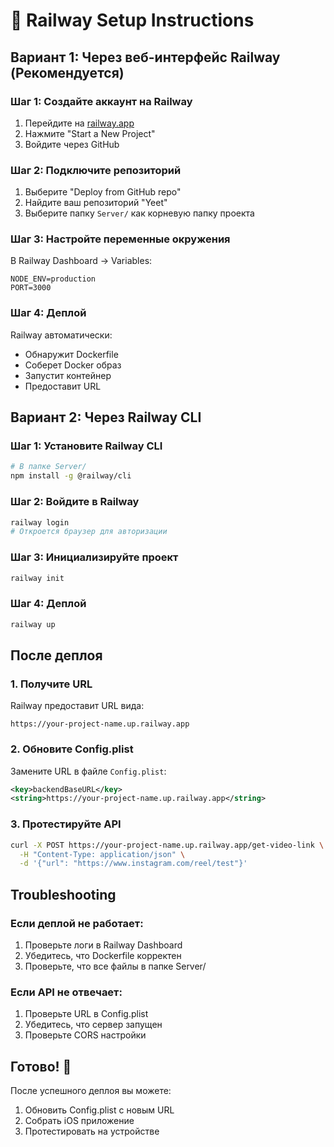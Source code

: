 # 🚀 Railway Setup Instructions

## Вариант 1: Через веб-интерфейс Railway (Рекомендуется)

### Шаг 1: Создайте аккаунт на Railway
1. Перейдите на [railway.app](https://railway.app)
2. Нажмите "Start a New Project"
3. Войдите через GitHub

### Шаг 2: Подключите репозиторий
1. Выберите "Deploy from GitHub repo"
2. Найдите ваш репозиторий "Yeet"
3. Выберите папку `Server/` как корневую папку проекта

### Шаг 3: Настройте переменные окружения
В Railway Dashboard → Variables:
```
NODE_ENV=production
PORT=3000
```

### Шаг 4: Деплой
Railway автоматически:
- Обнаружит Dockerfile
- Соберет Docker образ
- Запустит контейнер
- Предоставит URL

## Вариант 2: Через Railway CLI

### Шаг 1: Установите Railway CLI
```bash
# В папке Server/
npm install -g @railway/cli
```

### Шаг 2: Войдите в Railway
```bash
railway login
# Откроется браузер для авторизации
```

### Шаг 3: Инициализируйте проект
```bash
railway init
```

### Шаг 4: Деплой
```bash
railway up
```

## После деплоя

### 1. Получите URL
Railway предоставит URL вида:
```
https://your-project-name.up.railway.app
```

### 2. Обновите Config.plist
Замените URL в файле `Config.plist`:
```xml
<key>backendBaseURL</key>
<string>https://your-project-name.up.railway.app</string>
```

### 3. Протестируйте API
```bash
curl -X POST https://your-project-name.up.railway.app/get-video-link \
  -H "Content-Type: application/json" \
  -d '{"url": "https://www.instagram.com/reel/test"}'
```

## Troubleshooting

### Если деплой не работает:
1. Проверьте логи в Railway Dashboard
2. Убедитесь, что Dockerfile корректен
3. Проверьте, что все файлы в папке Server/

### Если API не отвечает:
1. Проверьте URL в Config.plist
2. Убедитесь, что сервер запущен
3. Проверьте CORS настройки

## Готово! 🎉
После успешного деплоя вы можете:
1. Обновить Config.plist с новым URL
2. Собрать iOS приложение
3. Протестировать на устройстве
